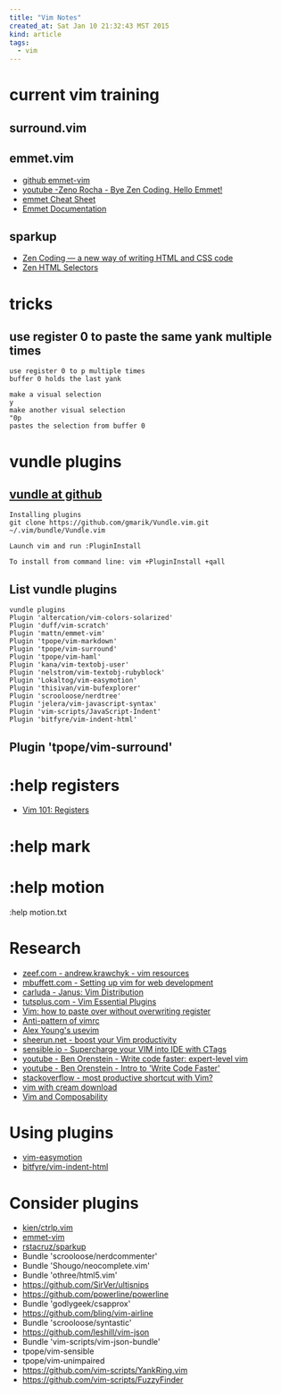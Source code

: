 ```yaml
---
title: "Vim Notes"
created_at: Sat Jan 10 21:32:43 MST 2015
kind: article
tags:
  - vim
---
```


# current vim training

## surround.vim

## emmet.vim

* [github emmet-vim](https://github.com/mattn/emmet-vim/)
* [youtube -Zeno Rocha - Bye Zen Coding, Hello Emmet!](https://www.youtube.com/watch?v=sxW-V24MTXI)
* [emmet Cheat Sheet](http://docs.emmet.io/cheat-sheet/)
* [Emmet Documentation](http://docs.emmet.io/)

## sparkup

* [Zen Coding — a new way of writing HTML and CSS code](https://code.google.com/p/zen-coding/)
* [Zen HTML Selectors](https://code.google.com/p/zen-coding/wiki/ZenHTMLSelectorsEn)

# tricks

## use register 0 to paste the same yank multiple times

~~~~~~~~~~~~~~
use register 0 to p multiple times
buffer 0 holds the last yank

make a visual selection
y
make another visual selection
"0p
pastes the selection from buffer 0
~~~~~~~~~~~~~~

# vundle plugins

## [vundle at github](https://github.com/gmarik/Vundle.vim)

~~~~~~~~~~~~~~
Installing plugins
git clone https://github.com/gmarik/Vundle.vim.git ~/.vim/bundle/Vundle.vim

Launch vim and run :PluginInstall

To install from command line: vim +PluginInstall +qall
~~~~~~~~~~~~~~

## List vundle plugins

~~~~~~~~~~~~~~
vundle plugins
Plugin 'altercation/vim-colors-solarized'
Plugin 'duff/vim-scratch'
Plugin 'mattn/emmet-vim'
Plugin 'tpope/vim-markdown'
Plugin 'tpope/vim-surround'
Plugin 'tpope/vim-haml'
Plugin 'kana/vim-textobj-user'
Plugin 'nelstrom/vim-textobj-rubyblock'
Plugin 'Lokaltog/vim-easymotion'
Plugin 'thisivan/vim-bufexplorer'
Plugin 'scrooloose/nerdtree'
Plugin 'jelera/vim-javascript-syntax'
Plugin 'vim-scripts/JavaScript-Indent'
Plugin 'bitfyre/vim-indent-html'
~~~~~~~~~~~~~~

## Plugin 'tpope/vim-surround'


# :help registers

* [Vim 101: Registers](http://usevim.com/2012/04/13/registers/)

# :help mark

# :help motion

:help motion.txt

# Research

* [zeef.com - andrew.krawchyk - vim resources](https://vim.zeef.com/andrew.krawchyk)
* [mbuffett.com - Setting up vim for web development](http://mbuffett.com/?p=14)
* [carluda - Janus: Vim Distribution](https://github.com/carlhuda/janus)
* [tutsplus.com - Vim Essential Plugins](http://code.tutsplus.com/series/vim-essential-plugins--net-19224)
* [Vim: how to paste over without overwriting register](http://stackoverflow.com/questions/290465/vim-how-to-paste-over-without-overwriting-register)
* [Anti-pattern of vimrc](http://rbtnn.hateblo.jp/entry/2014/12/28/010913)
* [Alex Young's usevim](http://usevim.com)
* [sheerun.net - boost your Vim productivity](http://sheerun.net/2014/03/21/how-to-boost-your-vim-productivity/)
* [sensible.io - Supercharge your VIM into IDE with CTags](http://blog.sensible.io/2014/05/09/supercharge-your-vim-into-ide-with-ctags.html)
* [youtube - Ben Orenstein - Write code faster: expert-level vim](https://www.youtube.com/watch?v=SkdrYWhh-8s)
* [youtube - Ben Orenstein - Intro to 'Write Code Faster'](https://www.youtube.com/watch?v=SkdrYWhh-8s)
* [stackoverflow - most productive shortcut with Vim?](http://stackoverflow.com/questions/1218390/what-is-your-most-productive-shortcut-with-vim)
* [vim with cream download](http://sourceforge.net/projects/cream/files/Cream/0.43/cream-0-43-gvim-7-3-107.exe/download)
* [Vim and Composability](http://ferd.ca/vim-and-composability.html)

# Using plugins

* [vim-easymotion](https://github.com/Lokaltog/vim-easymotion)
* [bitfyre/vim-indent-html](https://github.com/bitfyre/vim-indent-html)


# Consider plugins

* [kien/ctrlp.vim](https://github.com/kien/ctrlp.vim)
* [emmet-vim](https://github.com/mattn/emmet-vim/)
* [rstacruz/sparkup](https://github.com/rstacruz/sparkup)
* Bundle 'scrooloose/nerdcommenter'
* Bundle 'Shougo/neocomplete.vim'
* Bundle 'othree/html5.vim'
* https://github.com/SirVer/ultisnips
* https://github.com/powerline/powerline
* Bundle 'godlygeek/csapprox'
* https://github.com/bling/vim-airline
* Bundle 'scrooloose/syntastic'
* https://github.com/leshill/vim-json
* Bundle 'vim-scripts/vim-json-bundle'
* tpope/vim-sensible
* tpope/vim-unimpaired
* https://github.com/vim-scripts/YankRing.vim
* https://github.com/vim-scripts/FuzzyFinder

